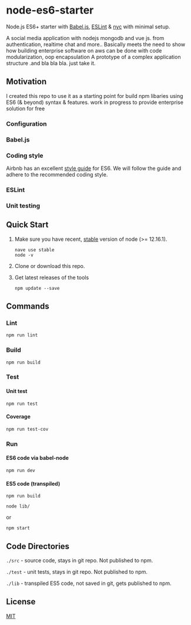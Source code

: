 # node-es6-starter
Node.js ES6+ starter with [Babel.js](https://babeljs.io/), [ESLint](http://eslint.org/) & [nyc](https://github.com/istanbuljs/nyc) with minimal setup.

A social media application with nodejs mongodb and vue js. from authentication, realtime chat and more.. Basically meets the need to show how building enterprise software on aws can be done with code modularization, oop encapsulation A prototype of a complex application structure .and bla bla bla. just take it.

## Motivation

I created this repo to use it as a starting point for build npm libaries using ES6 (& beyond) syntax & features.
work in progress to provide enterprise solution for free

### Configuration

### Babel.js


### Coding style

Airbnb has an excellent [style guide](https://github.com/airbnb/javascript) for ES6. We will follow the guide and adhere to the recommended coding style.

### ESLint


### Unit testing



## Quick Start
1. Make sure you have recent, [stable](https://nodejs.org/en/about/releases/) version of node (>= 12.16.1).

	```
	nave use stable
	node -v
	```
2. Clone or download this repo.

3. Get latest releases of the tools

	```
	npm update --save
	```

## Commands
### Lint
```
npm run lint
```

### Build
```
npm run build
```

### Test
#### Unit test
```
npm run test
```

#### Coverage
```
npm run test-cov
```

### Run
#### ES6 code via babel-node
```
npm run dev
```

#### ES5 code (transpiled)
```
npm run build

node lib/
```
or
```
npm start
```



## Code Directories

`./src` - source code, stays in git repo. Not published to npm.

`./test` - unit tests, stays in git repo. Not published to npm.

`./lib` - transpiled ES5 code, not saved in git, gets published to npm.

## License

  [MIT](LICENSE)

